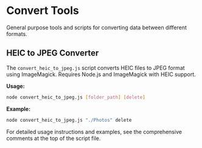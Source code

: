 # Convert Tools

General purpose tools and scripts for converting data between different formats.

## HEIC to JPEG Converter

The `convert_heic_to_jpeg.js` script converts HEIC files to JPEG format using ImageMagick. Requires Node.js and ImageMagick with HEIC support.

**Usage:**
```bash
node convert_heic_to_jpeg.js [folder_path] [delete]
```

**Example:**
```bash
node convert_heic_to_jpeg.js "./Photos" delete
```

For detailed usage instructions and examples, see the comprehensive comments at the top of the script file.
